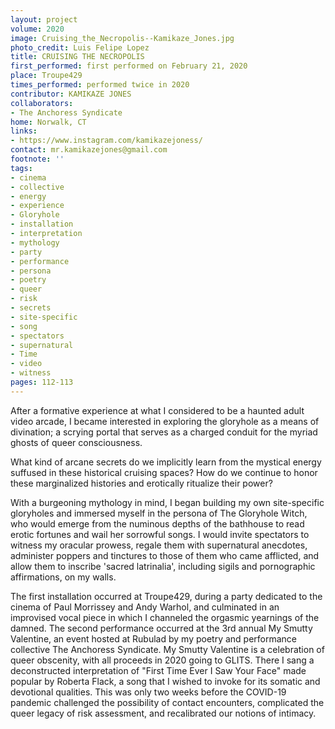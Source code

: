 ```yaml
---
layout: project
volume: 2020
image: Cruising_the_Necropolis--Kamikaze_Jones.jpg
photo_credit: Luis Felipe Lopez
title: CRUISING THE NECROPOLIS
first_performed: first performed on February 21, 2020
place: Troupe429
times_performed: performed twice in 2020
contributor: KAMIKAZE JONES
collaborators:
- The Anchoress Syndicate
home: Norwalk, CT
links:
- https://www.instagram.com/kamikazejoness/
contact: mr.kamikazejones@gmail.com
footnote: ''
tags:
- cinema
- collective
- energy
- experience
- Gloryhole
- installation
- interpretation
- mythology
- party
- performance
- persona
- poetry
- queer
- risk
- secrets
- site-specific
- song
- spectators
- supernatural
- Time
- video
- witness
pages: 112-113
---
```


After a formative experience at what I considered to be a haunted adult video arcade, I became interested in exploring the gloryhole as a means of divination; a scrying portal that serves as a charged conduit for the myriad ghosts of queer consciousness. 

What kind of arcane secrets do we implicitly learn from the mystical energy suffused in these historical cruising spaces? How do we continue to honor these marginalized histories and erotically ritualize their power?

With a burgeoning mythology in mind, I began building my own site-specific gloryholes and immersed myself in the persona of The Gloryhole Witch, who would emerge from the numinous depths of the bathhouse to read erotic fortunes and wail her sorrowful songs. I would invite spectators to witness my oracular prowess, regale them with supernatural anecdotes, administer poppers and tinctures to those of them who came afflicted, and allow them to inscribe 'sacred latrinalia', including sigils and pornographic affirmations, on my walls. 

The first installation occurred at Troupe429, during a party dedicated to the cinema of Paul Morrissey and Andy Warhol, and culminated in an improvised vocal piece in which I channeled the orgasmic yearnings of the damned. The second performance occurred at the 3rd annual My Smutty Valentine, an event hosted at Rubulad by my poetry and performance collective The Anchoress Syndicate. My Smutty Valentine is a celebration of queer obscenity, with all proceeds in 2020 going to GLITS. There I sang a deconstructed interpretation of "First Time Ever I Saw Your Face" made popular by Roberta Flack, a song that I wished to invoke for its somatic and devotional qualities. This was only two weeks before the COVID-19 pandemic challenged the possibility of contact encounters, complicated the queer legacy of risk assessment, and recalibrated our notions of intimacy.
